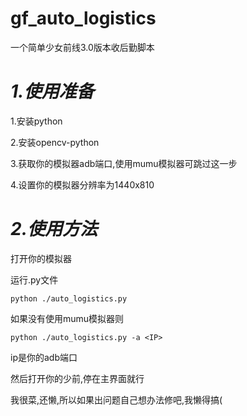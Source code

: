 # gf_auto_logistics
 一个简单少女前线3.0版本收后勤脚本

# ***1.使用准备***

1.安装python

2.安装opencv-python

3.获取你的模拟器adb端口,使用mumu模拟器可跳过这一步

4.设置你的模拟器分辨率为1440x810

# ***2.使用方法***

打开你的模拟器

运行.py文件

`python ./auto_logistics.py`

如果没有使用mumu模拟器则

`python ./auto_logistics.py -a <IP>`

ip是你的adb端口

然后打开你的少前,停在主界面就行





我很菜,还懒,所以如果出问题自己想办法修吧,我懒得搞(
